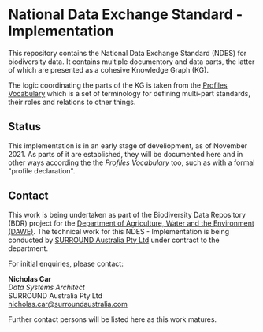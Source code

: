 # National Data Exchange Standard - Implementation
This repository contains the National Data Exchange Standard (NDES) for biodiversity data. It contains multiple documentory and data parts, the latter of which are presented as a cohesive Knowledge Graph (KG).

The logic coordinating the parts of the KG is taken from the [Profiles Vocabulary](https://w3c.github.io/dx-prof/prof/) which is a set of terminology for defining multi-part standards, their roles and relations to other things.

## Status

This implementation is in an early stage of develiopment, as of November 2021. As parts of it are established, they will be documented here and in other ways according the the _Profiles Vocabulary_ too, such as with a formal "profile declaration".

## Contact

This work is being undertaken as part of the Biodiversity Data Repository (BDR) project for the [Department of Agriculture, Water and the Environment (DAWE)](https://www.awe.gov.au/). The technical work for this NDES - Implementation is being conducted by [SURROUND Australia Pty Ltd](https://surroundaustralia.com) under contract to the department.

For initial enquiries, please contact:  

**Nicholas Car**  
_Data Systems Architect_  
SURROUND Australia Pty Ltd  
<nicholas.car@surroundaustralia.com>  

Further contact persons will be listed here as this work matures. 

